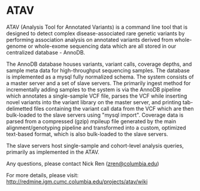 # ATAV

ATAV (Analysis Tool for Annotated Variants) is a command line tool that is designed to detect complex disease-associated rare genetic variants by performing association analysis on annotated variants derived from whole-genome or whole-exome sequencing data which are all stored in our centralized database - AnnoDB.

The AnnoDB database houses variants, variant calls, coverage depths, and sample meta data for high-throughput sequencing samples. The database is implemented as a mysql fully normalized schema. The system consists of a master server and a set of slave servers. The primarily ingest method for incrementally adding samples to the system is via the AnnoDB pipeline which annotates a single-sample VCF file, parses the VCF while inserting novel variants into the variant library on the master server, and printing tab-delimetted files containing the variant call data from the VCF which are then bulk-loaded to the slave servers using "mysql import". Coverage data is parsed from a compressed (gzip) mpileup file generated by the main alignment/genotyping pipeline and transformed into a custom, optimized text-based format, which is also bulk-loaded to the slave servers.

The slave servers host single-sample and cohort-level analysis queries, primarily as implemented in the ATAV.

Any questions, please contact Nick Ren (zren@columbia.edu)

For more details, please visit:
http://redmine.igm.cumc.columbia.edu/projects/atav/wiki

